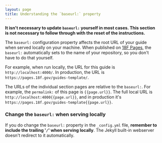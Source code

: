 ```yaml
---
layout: page
title: Understanding the `baseurl:` property
---
```

__It isn't necessary to update `baseurl:` yourself in most cases. This
section is not necessary to follow through with the reset of the
instructions.__

The `baseurl:` configuration property affects the root URL of your guide when
served locally on your machine. When published on [18F
Pages](https://pages.18f.gov/), the `baseurl:` automatically sets to the
name of your repository, so you don't have to do that yourself.

For example, when run locally, the URL for this guide is
`http://localhost:4000/`. In production, the URL is
`https://pages.18f.gov/guides-template/`.

The URLs of the individual section pages are relative to the `baseurl:`. For
example, the `permalink:` of this page is `{{page.url}}`. The full local
URL is `http://localhost:4000{{page.url}}`, and in
production it's `https://pages.18f.gov/guides-template{{page.url}}`.

### Change the `baseurl:` when serving locally

If you do change the `baseurl:` property in the `_config.yml` file,
**remember to include the trailing '`/`' when serving locally**. The Jekyll
built-in webserver doesn't redirect to it automatically.
